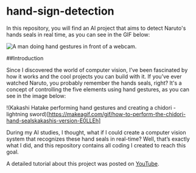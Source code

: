 # hand-sign-detection

In this repository, you will find an AI project that aims to detect Naruto's hands seals in real time, as you can see in the GIF below:

![A man doing hand gestures in front of a webcam.](https://github.com/lucasfernandoprojects/hand-sign-detection/blob/main/gifs/giphy.gif)

##Introduction

Since I discovered the world of computer vision, I’ve been fascinated by how it works and the cool projects you can build with it. If you’ve ever watched Naruto, you probably remember the hands seals, right? It's a concept of controlling the five elements using hand gestures, as you can see in the image below:

!(Kakashi Hatake performing hand gestures and creating a chidori - lightning sword)[https://makeagif.com/gif/how-to-perform-the-chidori-hand-sealskakashis-version-E0LLEh]

During my AI studies, I thought, what if I could create a computer vision system that recognizes these hand seals in real-time? Well, that’s exactly what I did, and this repository contains all coding I created to reach this goal.

A detailed tutorial about this project was posted on [YouTube](https://www.youtube.com/watch?v=mIE9g0209xk&t=6s).
